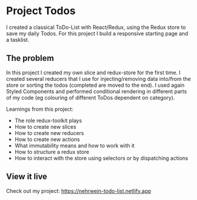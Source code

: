 # Project Todos

I created a classical ToDo-List with React/Redux, using the Redux store to save my daily Todos. For this project I build a responsive starting page and a tasklist.

## The problem

In this project I created my own slice and redux-store for the first time. I created several reducers that I use for injecting/removing data into/from the store or sorting the todos (completed are moved to the end).
I used again Styled Components and performed conditional rendering in different parts of my code (eg colouring of different ToDos dependent on category).

Learnings from this project:
- The role redux-toolkit plays
- How to create new slices
- How to create new reducers
- How to create new actions
- What immutability means and how to work with it
- How to structure a redux store
- How to interact with the store using selectors or by dispatching actions

## View it live

Check out my project: https://nehrwein-todo-list.netlify.app
